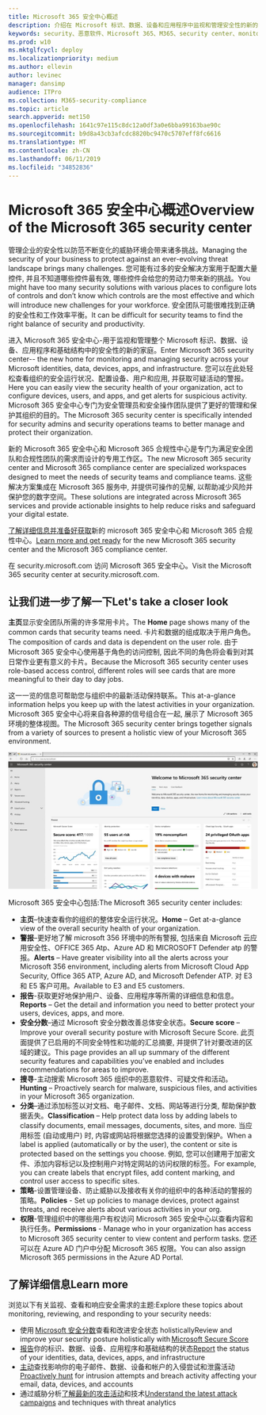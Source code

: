 ```yaml
---
title: Microsoft 365 安全中心概述
description: 介绍在 Microsoft 标识、数据、设备和应用程序中监视和管理安全性的新的主页。
keywords: security、恶意软件、Microsoft 365、M365、security center、monitor、report、身份、数据、设备、应用程序
ms.prod: w10
ms.mktglfcycl: deploy
ms.localizationpriority: medium
ms.author: ellevin
author: levinec
manager: dansimp
audience: ITPro
ms.collection: M365-security-compliance
ms.topic: article
search.appverid: met150
ms.openlocfilehash: 1641c97e115c8dc12a0df3a0e6bba99163bae90c
ms.sourcegitcommit: b9d8a43cb3afcdc8820bc9470c5707eff8fc6616
ms.translationtype: MT
ms.contentlocale: zh-CN
ms.lasthandoff: 06/11/2019
ms.locfileid: "34852836"
---
```

# <a name="overview-of-the-microsoft-365-security-center"></a><span data-ttu-id="50c27-104">Microsoft 365 安全中心概述</span><span class="sxs-lookup"><span data-stu-id="50c27-104">Overview of the Microsoft 365 security center</span></span>

<span data-ttu-id="50c27-105">管理企业的安全性以防范不断变化的威胁环境会带来诸多挑战。</span><span class="sxs-lookup"><span data-stu-id="50c27-105">Managing the security of your business to protect against an ever-evolving threat landscape brings many challenges.</span></span> <span data-ttu-id="50c27-106">您可能有过多的安全解决方案用于配置大量控件, 并且不知道哪些控件最有效, 哪些控件会给您的劳动力带来新的挑战。</span><span class="sxs-lookup"><span data-stu-id="50c27-106">You might have too many security solutions with various places to configure lots of controls and don’t know which controls are the most effective and which will introduce new challenges for your workforce.</span></span> <span data-ttu-id="50c27-107">安全团队可能很难找到正确的安全性和工作效率平衡。</span><span class="sxs-lookup"><span data-stu-id="50c27-107">It can be difficult for security teams to find the right balance of security and productivity.</span></span>

<span data-ttu-id="50c27-108">进入 Microsoft 365 安全中心-用于监视和管理整个 Microsoft 标识、数据、设备、应用程序和基础结构中的安全性的新的家庭。</span><span class="sxs-lookup"><span data-stu-id="50c27-108">Enter Microsoft 365 security center-- the new home for monitoring and managing security across your Microsoft identities, data, devices, apps, and infrastructure.</span></span> <span data-ttu-id="50c27-109">您可以在此处轻松查看组织的安全运行状况、配置设备、用户和应用, 并获取可疑活动的警报。</span><span class="sxs-lookup"><span data-stu-id="50c27-109">Here you can easily view the security health of your organization, act to configure devices, users, and apps, and get alerts for suspicious activity.</span></span> <span data-ttu-id="50c27-110">Microsoft 365 安全中心专门为安全管理员和安全操作团队提供了更好的管理和保护其组织的目的。</span><span class="sxs-lookup"><span data-stu-id="50c27-110">The Microsoft 365 security center is specifically intended for security admins and security operations teams to better manage and protect their organization.</span></span>

<span data-ttu-id="50c27-111">新的 Microsoft 365 安全中心和 Microsoft 365 合规性中心是专门为满足安全团队和合规性团队的需求而设计的专用工作区。</span><span class="sxs-lookup"><span data-stu-id="50c27-111">The new Microsoft 365 security center and Microsoft 365 compliance center are specialized workspaces designed to meet the needs of security teams and compliance teams.</span></span> <span data-ttu-id="50c27-112">这些解决方案集成在 Microsoft 365 服务中, 并提供可操作的见解, 以帮助减少风险并保护您的数字空间。</span><span class="sxs-lookup"><span data-stu-id="50c27-112">These solutions are integrated across Microsoft 365 services and provide actionable insights to help reduce risks and safeguard your digital estate.</span></span>

<span data-ttu-id="50c27-113">[了解详细信息并准备好获取](https://docs.microsoft.com/en-us/office365/securitycompliance/microsoft-security-and-compliance)新的 microsoft 365 安全中心和 Microsoft 365 合规性中心。</span><span class="sxs-lookup"><span data-stu-id="50c27-113">[Learn more and get ready](https://docs.microsoft.com/en-us/office365/securitycompliance/microsoft-security-and-compliance) for the new Microsoft 365 security center and the Microsoft 365 compliance center.</span></span>

<span data-ttu-id="50c27-114">在 security.microsoft.com 访问 Microsoft 365 安全中心。</span><span class="sxs-lookup"><span data-stu-id="50c27-114">Visit the Microsoft 365 security center at security.microsoft.com.</span></span>  

## <a name="lets-take-a-closer-look"></a><span data-ttu-id="50c27-115">让我们进一步了解一下</span><span class="sxs-lookup"><span data-stu-id="50c27-115">Let's take a closer look</span></span>

<span data-ttu-id="50c27-116">**主页**显示安全团队所需的许多常用卡片。</span><span class="sxs-lookup"><span data-stu-id="50c27-116">The **Home** page shows many of the common cards that security teams need.</span></span> <span data-ttu-id="50c27-117">卡片和数据的组成取决于用户角色。</span><span class="sxs-lookup"><span data-stu-id="50c27-117">The composition of cards and data is dependent on the user role.</span></span> <span data-ttu-id="50c27-118">由于 Microsoft 365 安全中心使用基于角色的访问控制, 因此不同的角色将会看到对其日常作业更有意义的卡片。</span><span class="sxs-lookup"><span data-stu-id="50c27-118">Because the Microsoft 365 security center uses role-based access control, different roles will see cards that are more meaningful to their day to day jobs.</span></span>  

<span data-ttu-id="50c27-119">这一一览的信息可帮助您与组织中的最新活动保持联系。</span><span class="sxs-lookup"><span data-stu-id="50c27-119">This at-a-glance information helps you keep up with the latest activities in your organization.</span></span> <span data-ttu-id="50c27-120">Microsoft 365 安全中心将来自各种源的信号组合在一起, 展示了 Microsoft 365 环境的整体视图。</span><span class="sxs-lookup"><span data-stu-id="50c27-120">The Microsoft 365 security center brings together signals from a variety of sources to present a holistic view of your Microsoft 365 environment.</span></span>

![Microsoft 365 安全主页](./media/security-docs/home.jpg)

<span data-ttu-id="50c27-122">Microsoft 365 安全中心包括:</span><span class="sxs-lookup"><span data-stu-id="50c27-122">The Microsoft 365 security center includes:</span></span>

* <span data-ttu-id="50c27-123">**主页**–快速查看你的组织的整体安全运行状况。</span><span class="sxs-lookup"><span data-stu-id="50c27-123">**Home** – Get at-a-glance view of the overall security health of your organization.</span></span>
* <span data-ttu-id="50c27-124">**警报**–更好地了解 microsoft 356 环境中的所有警报, 包括来自 Microsoft 云应用安全性、OFFICE 365 Atp、Azure AD 和 MICROSOFT Defender atp 的警报。</span><span class="sxs-lookup"><span data-stu-id="50c27-124">**Alerts** – Have greater visibility into all the alerts across your Microsoft 356 environment, including alerts from Microsoft Cloud App Security, Office 365 ATP, Azure AD, and Microsoft Defender ATP.</span></span> <span data-ttu-id="50c27-125">对 E3 和 E5 客户可用。</span><span class="sxs-lookup"><span data-stu-id="50c27-125">Available to E3 and E5 customers.</span></span>  
* <span data-ttu-id="50c27-126">**报告**-获取更好地保护用户、设备、应用程序等所需的详细信息和信息。</span><span class="sxs-lookup"><span data-stu-id="50c27-126">**Reports** – Get the detail and information you need to better protect your users, devices, apps, and more.</span></span>
* <span data-ttu-id="50c27-127">**安全分数**–通过 Microsoft 安全分数改善总体安全状态。</span><span class="sxs-lookup"><span data-stu-id="50c27-127">**Secure score** – Improve your overall security posture with Microsoft Secure Score.</span></span> <span data-ttu-id="50c27-128">此页面提供了已启用的不同安全特性和功能的汇总摘要, 并提供了针对要改进的区域的建议。</span><span class="sxs-lookup"><span data-stu-id="50c27-128">This page provides an all up summary of the different security features and capabilities you’ve enabled and includes recommendations for areas to improve.</span></span>
* <span data-ttu-id="50c27-129">**搜寻**-主动搜索 Microsoft 365 组织中的恶意软件、可疑文件和活动。</span><span class="sxs-lookup"><span data-stu-id="50c27-129">**Hunting** – Proactively search for malware, suspicious files, and activities in your Microsoft 365 organization.</span></span>
* <span data-ttu-id="50c27-130">**分类**–通过添加标签以对文档、电子邮件、文档、网站等进行分类, 帮助保护数据丢失。</span><span class="sxs-lookup"><span data-stu-id="50c27-130">**Classification** – Help protect data loss by adding labels to classify documents, email messages, documents, sites, and more.</span></span> <span data-ttu-id="50c27-131">当应用标签 (自动或用户) 时, 内容或网站将根据您选择的设置受到保护。</span><span class="sxs-lookup"><span data-stu-id="50c27-131">When a label is applied (automatically or by the user), the content or site is protected based on the settings you choose.</span></span> <span data-ttu-id="50c27-132">例如, 您可以创建用于加密文件、添加内容标记以及控制用户对特定网站的访问权限的标签。</span><span class="sxs-lookup"><span data-stu-id="50c27-132">For example, you can create labels that encrypt files, add content marking, and control user access to specific sites.</span></span>
* <span data-ttu-id="50c27-133">**策略**-设置管理设备、防止威胁以及接收有关你的组织中的各种活动的警报的策略。</span><span class="sxs-lookup"><span data-stu-id="50c27-133">**Policies** - Set up policies to manage devices, protect against threats, and receive alerts about various activities in your org.</span></span>
* <span data-ttu-id="50c27-134">**权限**-管理组织中的哪些用户有权访问 Microsoft 365 安全中心以查看内容和执行任务。</span><span class="sxs-lookup"><span data-stu-id="50c27-134">**Permissions** - Manage who in your organization has access to Microsoft 365 security center to view content and perform tasks.</span></span> <span data-ttu-id="50c27-135">您还可以在 Azure AD 门户中分配 Microsoft 365 权限。</span><span class="sxs-lookup"><span data-stu-id="50c27-135">You can also assign Microsoft 365 permissions in the Azure AD Portal.</span></span>

## <a name="learn-more"></a><span data-ttu-id="50c27-136">了解详细信息</span><span class="sxs-lookup"><span data-stu-id="50c27-136">Learn more</span></span>

<span data-ttu-id="50c27-137">浏览以下有关监视、查看和响应安全需求的主题:</span><span class="sxs-lookup"><span data-stu-id="50c27-137">Explore these topics about monitoring, reviewing, and responding to your security needs:</span></span>

* <span data-ttu-id="50c27-138">使用 [Microsoft 安全分数](microsoft-secure-score.md)查看和改进安全状态 holistically</span><span class="sxs-lookup"><span data-stu-id="50c27-138">Review and improve your security posture holistically with [Microsoft Secure Score](microsoft-secure-score.md)</span></span>
* <span data-ttu-id="50c27-139">[报告](monitoring-and-reporting.md)你的标识、数据、设备、应用程序和基础结构的状态</span><span class="sxs-lookup"><span data-stu-id="50c27-139">[Report](monitoring-and-reporting.md) the status of your identities, data, devices, apps, and infrastructure</span></span>
* <span data-ttu-id="50c27-140">[主动](hunting.md)查找影响你的电子邮件、数据、设备和帐户的入侵尝试和泄露活动</span><span class="sxs-lookup"><span data-stu-id="50c27-140">[Proactively hunt](hunting.md) for intrusion attempts and breach activity affecting your email, data, devices, and accounts</span></span>
* <span data-ttu-id="50c27-141">通过威胁分析[了解最新的攻击活动](latest-attack-campaigns.md)和技术</span><span class="sxs-lookup"><span data-stu-id="50c27-141">[Understand the latest attack campaigns](latest-attack-campaigns.md) and techniques with threat analytics</span></span>
